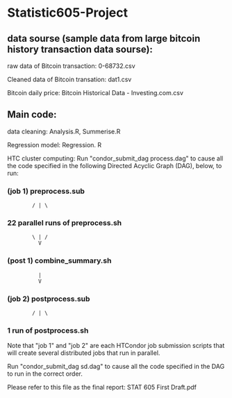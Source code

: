 # Statistic605-Project

## data sourse (sample data from large bitcoin history transaction data sourse):
raw data of Bitcoin transaction: 0-68732.csv

Cleaned data of Bitcoin transation: dat1.csv

Bitcoin daily price: Bitcoin Historical Data - Investing.com.csv

## Main code:
data cleaning: Analysis.R, Summerise.R

Regression model: Regression. R

HTC cluster computing: Run "condor_submit_dag process.dag" to cause all the code specified in the following Directed Acyclic Graph (DAG), below, to run:
              
              
###  (job 1)  preprocess.sub
            / | \
### 22 parallel runs of preprocess.sh               
            \ | /
              V            
### (post 1) combine_summary.sh            
              |
              V              
### (job 2)  postprocess.sub          
            / | \           
###   1 run of postprocess.sh



 Note that "job 1" and "job 2" are each HTCondor job submission
 scripts that will create several distributed jobs that run in
 parallel.
 
Run "condor_submit_dag sd.dag" to cause all the code specified in the DAG to run in the correct order.



Please refer to this file as the final report: STAT 605 First Draft.pdf
